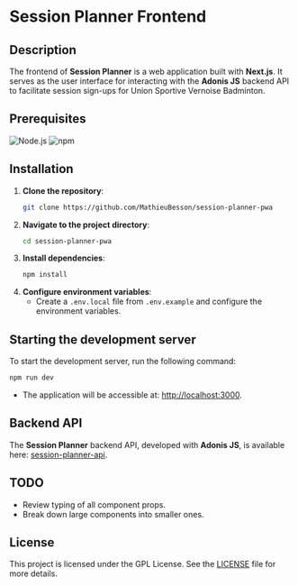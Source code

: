 # Session Planner Frontend

## Description

The frontend of **Session Planner** is a web application built with **Next.js**. It serves as the user interface for interacting with the **Adonis JS** backend API to facilitate session sign-ups for Union Sportive Vernoise Badminton.

## Prerequisites

![Node.js](https://img.shields.io/badge/node.js-v18-339933?logo=nodedotjs&logoColor=white&labelColor=339933&color=white)
![npm](https://img.shields.io/badge/npm-v10-CB3837?logo=npm&logoColor=white&labelColor=CB3837&color=white)

## Installation

1. **Clone the repository**: 
   ```bash
   git clone https://github.com/MathieuBesson/session-planner-pwa
   ```
2. **Navigate to the project directory**:
   ```bash
   cd session-planner-pwa
   ```
3. **Install dependencies**:
   ```bash
   npm install
   ```
4. **Configure environment variables**:
   - Create a `.env.local` file from `.env.example` and configure the environment variables.

## Starting the development server

To start the development server, run the following command:

```bash
npm run dev
```

- The application will be accessible at: [http://localhost:3000](http://localhost:3000).

## Backend API

The **Session Planner** backend API, developed with **Adonis JS**, is available here: [session-planner-api](https://github.com/MathieuBesson/session-planner-api).

## TODO

- Review typing of all component props.
- Break down large components into smaller ones.

## License

This project is licensed under the GPL License. See the [LICENSE](./LICENSE) file for more details.
